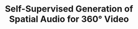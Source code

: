 ---
id:             2018-spatialaudiogen
title:          Self-Supervised Generation of Spatial Audio for 360° Video
authors:        <b>Pedro Morgado</b>, Nuno Vasconcelos, Timothy Langlois and Oliver Wang
venue:          Advances in Neural Information Processing Systems (NeurIPS), Montreal, Canada, 2018.
year:           "2018-12"
thumbnail:      assets/publications/2018-spatialaudiogen/thumbnail.png
links:
    website:    https://pedro-morgado.github.io/spatialaudiogen/
    pdf:        assets/publications/2018-spatialaudiogen/paper.pdf
    arxiv:      https://arxiv.org/abs/1809.02587
    code:       https://github.com/pedro-morgado/spatialaudiogen
    data:       https://github.com/pedro-morgado/spatialaudiogen
    video:      https://www.youtube.com/watch?v=SXFUr2GkxS8
    poster:     assets/publications/2018-spatialaudiogen/poster.pdf
    bibtex:     assets/publications/2018-spatialaudiogen/ref.txt
---